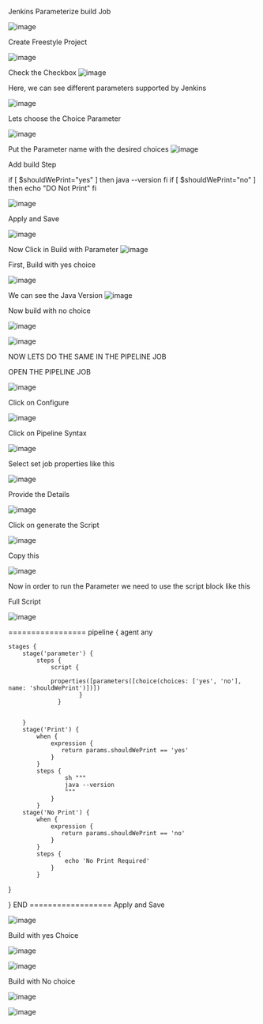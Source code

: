 Jenkins Parameterize build Job

![image](https://github.com/devops-pritam/jenkins/assets/132892500/4978bbf1-3db0-47d0-8c8f-6599fe6f996e)

Create Freestyle Project

![image](https://github.com/devops-pritam/jenkins/assets/132892500/263e5f15-64ad-41ca-a99f-a87e77377887)

Check the Checkbox
![image](https://github.com/devops-pritam/jenkins/assets/132892500/ca0c9ccd-d2a2-4cfc-b470-7b6f1ac98936)

Here, we can see different parameters supported by Jenkins

![image](https://github.com/devops-pritam/jenkins/assets/132892500/8679be81-59c2-4ad4-affe-8917dda7e473)

Lets choose the Choice Parameter

![image](https://github.com/devops-pritam/jenkins/assets/132892500/f3d1673d-6e21-44ff-9ab8-15729c1517b5)

Put the Parameter name with the desired choices
![image](https://github.com/devops-pritam/jenkins/assets/132892500/8101988b-7d17-4779-b397-be68b96425f1)

Add build Step 


if [ $shouldWePrint="yes" ]
then
  java --version
fi
if [ $shouldWePrint="no" ]
then
  echo "DO Not Print"
fi


![image](https://github.com/devops-pritam/jenkins/assets/132892500/42381d7e-8232-42bd-ab08-448be2ebb106)


Apply and Save

![image](https://github.com/devops-pritam/jenkins/assets/132892500/4733dc01-802f-4393-a56a-244769365187)

Now Click in Build with Parameter
![image](https://github.com/devops-pritam/jenkins/assets/132892500/b8764cf0-986c-46ba-8836-4cc3837b3e35)

First, Build with yes choice

![image](https://github.com/devops-pritam/jenkins/assets/132892500/129f4e10-d09b-49da-9466-d8c72468cf0a)

We can see the Java Version
![image](https://github.com/devops-pritam/jenkins/assets/132892500/f4086e71-95d5-4cca-8632-9dacf06032a1)

Now build with no choice

![image](https://github.com/devops-pritam/jenkins/assets/132892500/b5c62ccc-a90e-4877-88f0-745ae97f48ab)

![image](https://github.com/devops-pritam/jenkins/assets/132892500/df6d8efc-f672-4ba2-8604-8f7ed3d10179)



NOW LETS DO THE SAME IN THE PIPELINE JOB

OPEN THE PIPELINE JOB

![image](https://github.com/devops-pritam/jenkins/assets/132892500/2982051b-3eb9-4380-bb7c-9a11cd6f3cac)

Click on Configure

![image](https://github.com/devops-pritam/jenkins/assets/132892500/42a8d567-a12c-45fc-abb2-fce746cd3bf3)

Click on Pipeline Syntax

![image](https://github.com/devops-pritam/jenkins/assets/132892500/a65707d0-9f25-40b9-8634-8ffd589bbfd9)

Select set job properties like this 

![image](https://github.com/devops-pritam/jenkins/assets/132892500/77b19b6a-a130-45c4-9619-4302828394a2)

Provide the Details

![image](https://github.com/devops-pritam/jenkins/assets/132892500/48487853-249a-41a1-b59f-bb636fb7d94f)

Click on generate the Script

![image](https://github.com/devops-pritam/jenkins/assets/132892500/bc71bf1a-b391-4b88-9160-dd4bc2f6ab7d)

Copy this

![image](https://github.com/devops-pritam/jenkins/assets/132892500/c9fb95c5-5168-4035-88d9-257e1cb82f4c)

Now in order to run the Parameter we need to use the script block like this 

Full Script

![image](https://github.com/devops-pritam/jenkins/assets/132892500/d8ad2686-a93c-490b-af68-9df02f53a137)

=================
pipeline {
    agent any

    stages {
        stage('parameter') {
            steps {
                script {
                
                properties([parameters([choice(choices: ['yes', 'no'], name: 'shouldWePrint')])])
                        }
                  }
            
        
        }
        stage('Print') {
            when {
                expression { 
                   return params.shouldWePrint == 'yes'
                }
            }
            steps {
                    sh """
                    java --version
                    """
                }
            }
        stage('No Print') {
            when {
                expression { 
                   return params.shouldWePrint == 'no'
                }
            }
            steps {
                    echo 'No Print Required'
                }
            }
   }
        
    
}
END ==================
Apply and Save

![image](https://github.com/devops-pritam/jenkins/assets/132892500/07697cd6-9d53-4229-8536-959e13144291)

Build with yes Choice

![image](https://github.com/devops-pritam/jenkins/assets/132892500/f2a58685-53c3-431b-9c75-97daaa92f13d)

![image](https://github.com/devops-pritam/jenkins/assets/132892500/95a88a8a-07b1-41b7-9488-9fad5bd4da89)

Build with No choice

![image](https://github.com/devops-pritam/jenkins/assets/132892500/2d94ce6c-8983-440a-84cb-e6be14ca56e9)

![image](https://github.com/devops-pritam/jenkins/assets/132892500/b7924f29-6ddf-4d02-91bc-fe600071fead)




























